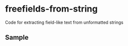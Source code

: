 # freefields-from-string
Code for extracting field-like text from unformatted strings

## Sample 

```javascript



```
